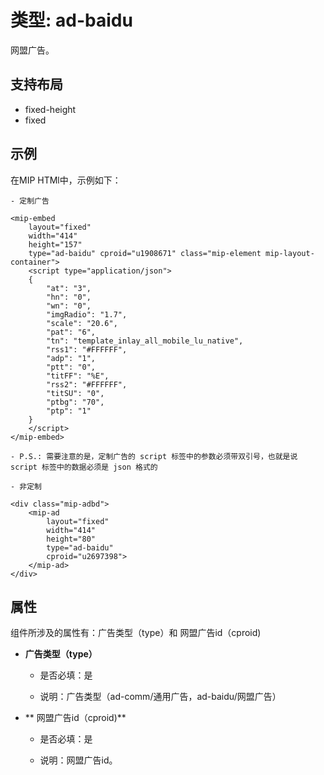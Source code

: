 # 类型: ad-baidu

网盟广告。

## 支持布局

- fixed-height
- fixed

## 示例

在MIP HTMl中，示例如下：

```
- 定制广告

<mip-embed 
    layout="fixed"
    width="414"
    height="157" 
    type="ad-baidu" cproid="u1908671" class="mip-element mip-layout-container">
    <script type="application/json">
    {
        "at": "3",
        "hn": "0",
        "wn": "0",
        "imgRadio": "1.7",
        "scale": "20.6",
        "pat": "6",
        "tn": "template_inlay_all_mobile_lu_native",
        "rss1": "#FFFFFF",
        "adp": "1",
        "ptt": "0",
        "titFF": "%E",
        "rss2": "#FFFFFF",
        "titSU": "0",
        "ptbg": "70",
        "ptp": "1"
    }
    </script>
</mip-embed>

- P.S.: 需要注意的是，定制广告的 script 标签中的参数必须带双引号，也就是说 script 标签中的数据必须是 json 格式的

- 非定制

<div class="mip-adbd">
    <mip-ad
    	layout="fixed"
        width="414"
        height="80" 
        type="ad-baidu" 
        cproid="u2697398">
    </mip-ad>
</div>
```
## 属性

组件所涉及的属性有：广告类型（type）和 网盟广告id（cproid)

- **广告类型（type）**
    
    - 是否必填：是

    - 说明：广告类型（ad-comm/通用广告，ad-baidu/网盟广告）

- ** 网盟广告id（cproid)**

    - 是否必填：是

    - 说明：网盟广告id。


